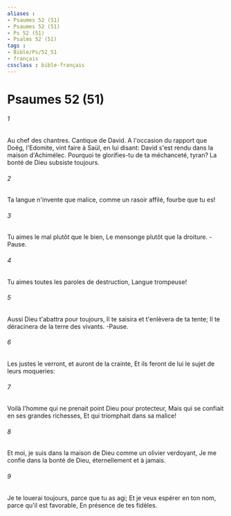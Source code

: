```yaml
---
aliases : 
- Psaumes 52 (51)
- Psaumes 52 (51)
- Ps 52 (51)
- Psalms 52 (51)
tags : 
- Bible/Ps/52_51
- français
cssclass : bible-français
---
```


# Psaumes 52 (51)

###### 1
Au chef des chantres. Cantique de David. A l'occasion du rapport que Doëg, l'Edomite, vint faire à Saül, en lui disant: David s'est rendu dans la maison d'Achimélec. Pourquoi te glorifies-tu de ta méchanceté, tyran? La bonté de Dieu subsiste toujours.
###### 2
Ta langue n'invente que malice, comme un rasoir affilé, fourbe que tu es!
###### 3
Tu aimes le mal plutôt que le bien, Le mensonge plutôt que la droiture. -Pause.
###### 4
Tu aimes toutes les paroles de destruction, Langue trompeuse!
###### 5
Aussi Dieu t'abattra pour toujours, Il te saisira et t'enlèvera de ta tente; Il te déracinera de la terre des vivants. -Pause.
###### 6
Les justes le verront, et auront de la crainte, Et ils feront de lui le sujet de leurs moqueries:
###### 7
Voilà l'homme qui ne prenait point Dieu pour protecteur, Mais qui se confiait en ses grandes richesses, Et qui triomphait dans sa malice!
###### 8
Et moi, je suis dans la maison de Dieu comme un olivier verdoyant, Je me confie dans la bonté de Dieu, éternellement et à jamais.
###### 9
Je te louerai toujours, parce que tu as agi; Et je veux espérer en ton nom, parce qu'il est favorable, En présence de tes fidèles.
